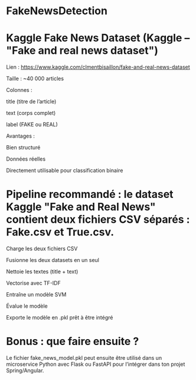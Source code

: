 # FakeNewsDetection
# Kaggle Fake News Dataset (Kaggle – "Fake and real news dataset")
Lien : https://www.kaggle.com/clmentbisaillon/fake-and-real-news-dataset

Taille : ~40 000 articles

Colonnes :

title (titre de l’article)

text (corps complet)

label (FAKE ou REAL)

Avantages :

Bien structuré

Données réelles

Directement utilisable pour classification binaire

# Pipeline recommandé : le dataset Kaggle "Fake and Real News" contient deux fichiers CSV séparés : Fake.csv et True.csv.

 Charge les deux fichiers CSV
 
 Fusionne les deux datasets en un seul
 
 Nettoie les textes (title + text)
 
 Vectorise avec TF-IDF
 
 Entraîne un modèle SVM
 
 Évalue le modèle
 
 Exporte le modèle en .pkl prêt à être intégré

# Bonus : que faire ensuite ?
Le fichier fake_news_model.pkl peut ensuite être utilisé dans un microservice Python avec Flask ou FastAPI pour l’intégrer dans ton projet Spring/Angular.
